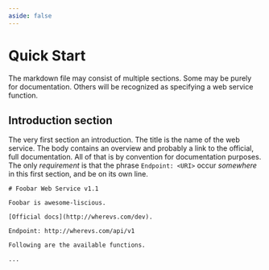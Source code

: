 ```yaml
---
aside: false
---
```


<Response :title="'mock title'" json-file-name="sample" >

# Quick Start

The markdown file may consist of multiple sections. Some may be purely
for documentation. Others will be recognized as specifying a web
service function.

## Introduction section

The very first section an introduction. The title is the name of the
web service. The body contains an overview and probably a link to the
official, full documentation. All of that is by convention for
documentation purposes. The only _requirement_ is that the phrase
`Endpoint: <URI>` occur _somewhere_ in this first section, and be on
its own line.

    # Foobar Web Service v1.1

    Foobar is awesome-liscious.

    [Official docs](http://wherevs.com/dev).

    Endpoint: http://wherevs.com/api/v1

    Following are the available functions.

    ...

</Response>
